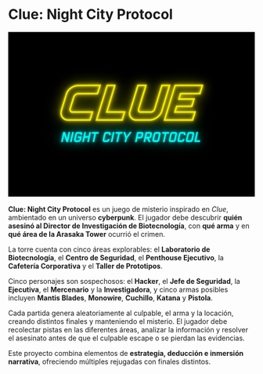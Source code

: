 # Clue: Night City Protocol

![Logo Clue](Images/Logo%20Clue.png)

**Clue: Night City Protocol** es un juego de misterio inspirado en *Clue*, ambientado en un universo **cyberpunk**. El jugador debe descubrir **quién asesinó al Director de Investigación de Biotecnología**, con **qué arma** y en **qué área de la Arasaka Tower** ocurrió el crimen.  

La torre cuenta con cinco áreas explorables: el **Laboratorio de Biotecnología**, el **Centro de Seguridad**, el **Penthouse Ejecutivo**, la **Cafetería Corporativa** y el **Taller de Prototipos**.  

Cinco personajes son sospechosos: el **Hacker**, el **Jefe de Seguridad**, la **Ejecutiva**, el **Mercenario** y la **Investigadora**, y cinco armas posibles incluyen **Mantis Blades**, **Monowire**, **Cuchillo**, **Katana** y **Pistola**.  

Cada partida genera aleatoriamente al culpable, el arma y la locación, creando distintos finales y manteniendo el misterio. El jugador debe recolectar pistas en las diferentes áreas, analizar la información y resolver el asesinato antes de que el culpable escape o se pierdan las evidencias.  

Este proyecto combina elementos de **estrategia, deducción e inmersión narrativa**, ofreciendo múltiples rejugadas con finales distintos.
